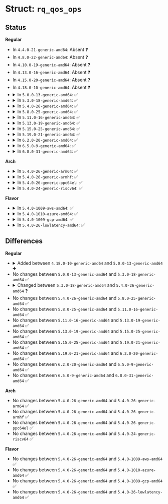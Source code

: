 # Struct: <code>rq_qos_ops</code>

## Status
<b>Regular</b>
<ul>
<li>
In <code>4.4.0-21-generic-amd64</code>: Absent ❓
</li>
<li>
In <code>4.8.0-22-generic-amd64</code>: Absent ❓
</li>
<li>
In <code>4.10.0-19-generic-amd64</code>: Absent ❓
</li>
<li>
In <code>4.13.0-16-generic-amd64</code>: Absent ❓
</li>
<li>
In <code>4.15.0-20-generic-amd64</code>: Absent ❓
</li>
<li>
In <code>4.18.0-10-generic-amd64</code>: Absent ❓
</li>
<li>
<details>
<summary>In <code>5.0.0-13-generic-amd64</code>: ✅</summary>

```c
struct rq_qos_ops {
    void (*)(struct rq_qos *, struct bio *) throttle;
    void (*)(struct rq_qos *, struct request *, struct bio *) track;
    void (*)(struct rq_qos *, struct request *) issue;
    void (*)(struct rq_qos *, struct request *) requeue;
    void (*)(struct rq_qos *, struct request *) done;
    void (*)(struct rq_qos *, struct bio *) done_bio;
    void (*)(struct rq_qos *, struct bio *) cleanup;
    void (*)(struct rq_qos *) exit;
    const struct blk_mq_debugfs_attr * debugfs_attrs;
}
```
</details>
</li>
<li>
<details>
<summary>In <code>5.3.0-18-generic-amd64</code>: ✅</summary>

```c
struct rq_qos_ops {
    void (*)(struct rq_qos *, struct bio *) throttle;
    void (*)(struct rq_qos *, struct request *, struct bio *) track;
    void (*)(struct rq_qos *, struct request *) issue;
    void (*)(struct rq_qos *, struct request *) requeue;
    void (*)(struct rq_qos *, struct request *) done;
    void (*)(struct rq_qos *, struct bio *) done_bio;
    void (*)(struct rq_qos *, struct bio *) cleanup;
    void (*)(struct rq_qos *) exit;
    const struct blk_mq_debugfs_attr * debugfs_attrs;
}
```
</details>
</li>
<li>
<details>
<summary>In <code>5.4.0-26-generic-amd64</code>: ✅</summary>

```c
struct rq_qos_ops {
    void (*)(struct rq_qos *, struct bio *) throttle;
    void (*)(struct rq_qos *, struct request *, struct bio *) track;
    void (*)(struct rq_qos *, struct request *, struct bio *) merge;
    void (*)(struct rq_qos *, struct request *) issue;
    void (*)(struct rq_qos *, struct request *) requeue;
    void (*)(struct rq_qos *, struct request *) done;
    void (*)(struct rq_qos *, struct bio *) done_bio;
    void (*)(struct rq_qos *, struct bio *) cleanup;
    void (*)(struct rq_qos *) queue_depth_changed;
    void (*)(struct rq_qos *) exit;
    const struct blk_mq_debugfs_attr * debugfs_attrs;
}
```
</details>
</li>
<li>
<details>
<summary>In <code>5.8.0-25-generic-amd64</code>: ✅</summary>

```c
struct rq_qos_ops {
    void (*)(struct rq_qos *, struct bio *) throttle;
    void (*)(struct rq_qos *, struct request *, struct bio *) track;
    void (*)(struct rq_qos *, struct request *, struct bio *) merge;
    void (*)(struct rq_qos *, struct request *) issue;
    void (*)(struct rq_qos *, struct request *) requeue;
    void (*)(struct rq_qos *, struct request *) done;
    void (*)(struct rq_qos *, struct bio *) done_bio;
    void (*)(struct rq_qos *, struct bio *) cleanup;
    void (*)(struct rq_qos *) queue_depth_changed;
    void (*)(struct rq_qos *) exit;
    const struct blk_mq_debugfs_attr * debugfs_attrs;
}
```
</details>
</li>
<li>
<details>
<summary>In <code>5.11.0-16-generic-amd64</code>: ✅</summary>

```c
struct rq_qos_ops {
    void (*)(struct rq_qos *, struct bio *) throttle;
    void (*)(struct rq_qos *, struct request *, struct bio *) track;
    void (*)(struct rq_qos *, struct request *, struct bio *) merge;
    void (*)(struct rq_qos *, struct request *) issue;
    void (*)(struct rq_qos *, struct request *) requeue;
    void (*)(struct rq_qos *, struct request *) done;
    void (*)(struct rq_qos *, struct bio *) done_bio;
    void (*)(struct rq_qos *, struct bio *) cleanup;
    void (*)(struct rq_qos *) queue_depth_changed;
    void (*)(struct rq_qos *) exit;
    const struct blk_mq_debugfs_attr * debugfs_attrs;
}
```
</details>
</li>
<li>
<details>
<summary>In <code>5.13.0-19-generic-amd64</code>: ✅</summary>

```c
struct rq_qos_ops {
    void (*)(struct rq_qos *, struct bio *) throttle;
    void (*)(struct rq_qos *, struct request *, struct bio *) track;
    void (*)(struct rq_qos *, struct request *, struct bio *) merge;
    void (*)(struct rq_qos *, struct request *) issue;
    void (*)(struct rq_qos *, struct request *) requeue;
    void (*)(struct rq_qos *, struct request *) done;
    void (*)(struct rq_qos *, struct bio *) done_bio;
    void (*)(struct rq_qos *, struct bio *) cleanup;
    void (*)(struct rq_qos *) queue_depth_changed;
    void (*)(struct rq_qos *) exit;
    const struct blk_mq_debugfs_attr * debugfs_attrs;
}
```
</details>
</li>
<li>
<details>
<summary>In <code>5.15.0-25-generic-amd64</code>: ✅</summary>

```c
struct rq_qos_ops {
    void (*)(struct rq_qos *, struct bio *) throttle;
    void (*)(struct rq_qos *, struct request *, struct bio *) track;
    void (*)(struct rq_qos *, struct request *, struct bio *) merge;
    void (*)(struct rq_qos *, struct request *) issue;
    void (*)(struct rq_qos *, struct request *) requeue;
    void (*)(struct rq_qos *, struct request *) done;
    void (*)(struct rq_qos *, struct bio *) done_bio;
    void (*)(struct rq_qos *, struct bio *) cleanup;
    void (*)(struct rq_qos *) queue_depth_changed;
    void (*)(struct rq_qos *) exit;
    const struct blk_mq_debugfs_attr * debugfs_attrs;
}
```
</details>
</li>
<li>
<details>
<summary>In <code>5.19.0-21-generic-amd64</code>: ✅</summary>

```c
struct rq_qos_ops {
    void (*)(struct rq_qos *, struct bio *) throttle;
    void (*)(struct rq_qos *, struct request *, struct bio *) track;
    void (*)(struct rq_qos *, struct request *, struct bio *) merge;
    void (*)(struct rq_qos *, struct request *) issue;
    void (*)(struct rq_qos *, struct request *) requeue;
    void (*)(struct rq_qos *, struct request *) done;
    void (*)(struct rq_qos *, struct bio *) done_bio;
    void (*)(struct rq_qos *, struct bio *) cleanup;
    void (*)(struct rq_qos *) queue_depth_changed;
    void (*)(struct rq_qos *) exit;
    const struct blk_mq_debugfs_attr * debugfs_attrs;
}
```
</details>
</li>
<li>
<details>
<summary>In <code>6.2.0-20-generic-amd64</code>: ✅</summary>

```c
struct rq_qos_ops {
    void (*)(struct rq_qos *, struct bio *) throttle;
    void (*)(struct rq_qos *, struct request *, struct bio *) track;
    void (*)(struct rq_qos *, struct request *, struct bio *) merge;
    void (*)(struct rq_qos *, struct request *) issue;
    void (*)(struct rq_qos *, struct request *) requeue;
    void (*)(struct rq_qos *, struct request *) done;
    void (*)(struct rq_qos *, struct bio *) done_bio;
    void (*)(struct rq_qos *, struct bio *) cleanup;
    void (*)(struct rq_qos *) queue_depth_changed;
    void (*)(struct rq_qos *) exit;
    const struct blk_mq_debugfs_attr * debugfs_attrs;
}
```
</details>
</li>
<li>
<details>
<summary>In <code>6.5.0-9-generic-amd64</code>: ✅</summary>

```c
struct rq_qos_ops {
    void (*)(struct rq_qos *, struct bio *) throttle;
    void (*)(struct rq_qos *, struct request *, struct bio *) track;
    void (*)(struct rq_qos *, struct request *, struct bio *) merge;
    void (*)(struct rq_qos *, struct request *) issue;
    void (*)(struct rq_qos *, struct request *) requeue;
    void (*)(struct rq_qos *, struct request *) done;
    void (*)(struct rq_qos *, struct bio *) done_bio;
    void (*)(struct rq_qos *, struct bio *) cleanup;
    void (*)(struct rq_qos *) queue_depth_changed;
    void (*)(struct rq_qos *) exit;
    const struct blk_mq_debugfs_attr * debugfs_attrs;
}
```
</details>
</li>
<li>
<details>
<summary>In <code>6.8.0-31-generic-amd64</code>: ✅</summary>

```c
struct rq_qos_ops {
    void (*)(struct rq_qos *, struct bio *) throttle;
    void (*)(struct rq_qos *, struct request *, struct bio *) track;
    void (*)(struct rq_qos *, struct request *, struct bio *) merge;
    void (*)(struct rq_qos *, struct request *) issue;
    void (*)(struct rq_qos *, struct request *) requeue;
    void (*)(struct rq_qos *, struct request *) done;
    void (*)(struct rq_qos *, struct bio *) done_bio;
    void (*)(struct rq_qos *, struct bio *) cleanup;
    void (*)(struct rq_qos *) queue_depth_changed;
    void (*)(struct rq_qos *) exit;
    const struct blk_mq_debugfs_attr * debugfs_attrs;
}
```
</details>
</li>
</ul>
<b>Arch</b>
<ul>
<li>
<details>
<summary>In <code>5.4.0-26-generic-arm64</code>: ✅</summary>

```c
struct rq_qos_ops {
    void (*)(struct rq_qos *, struct bio *) throttle;
    void (*)(struct rq_qos *, struct request *, struct bio *) track;
    void (*)(struct rq_qos *, struct request *, struct bio *) merge;
    void (*)(struct rq_qos *, struct request *) issue;
    void (*)(struct rq_qos *, struct request *) requeue;
    void (*)(struct rq_qos *, struct request *) done;
    void (*)(struct rq_qos *, struct bio *) done_bio;
    void (*)(struct rq_qos *, struct bio *) cleanup;
    void (*)(struct rq_qos *) queue_depth_changed;
    void (*)(struct rq_qos *) exit;
    const struct blk_mq_debugfs_attr * debugfs_attrs;
}
```
</details>
</li>
<li>
<details>
<summary>In <code>5.4.0-26-generic-armhf</code>: ✅</summary>

```c
struct rq_qos_ops {
    void (*)(struct rq_qos *, struct bio *) throttle;
    void (*)(struct rq_qos *, struct request *, struct bio *) track;
    void (*)(struct rq_qos *, struct request *, struct bio *) merge;
    void (*)(struct rq_qos *, struct request *) issue;
    void (*)(struct rq_qos *, struct request *) requeue;
    void (*)(struct rq_qos *, struct request *) done;
    void (*)(struct rq_qos *, struct bio *) done_bio;
    void (*)(struct rq_qos *, struct bio *) cleanup;
    void (*)(struct rq_qos *) queue_depth_changed;
    void (*)(struct rq_qos *) exit;
    const struct blk_mq_debugfs_attr * debugfs_attrs;
}
```
</details>
</li>
<li>
<details>
<summary>In <code>5.4.0-26-generic-ppc64el</code>: ✅</summary>

```c
struct rq_qos_ops {
    void (*)(struct rq_qos *, struct bio *) throttle;
    void (*)(struct rq_qos *, struct request *, struct bio *) track;
    void (*)(struct rq_qos *, struct request *, struct bio *) merge;
    void (*)(struct rq_qos *, struct request *) issue;
    void (*)(struct rq_qos *, struct request *) requeue;
    void (*)(struct rq_qos *, struct request *) done;
    void (*)(struct rq_qos *, struct bio *) done_bio;
    void (*)(struct rq_qos *, struct bio *) cleanup;
    void (*)(struct rq_qos *) queue_depth_changed;
    void (*)(struct rq_qos *) exit;
    const struct blk_mq_debugfs_attr * debugfs_attrs;
}
```
</details>
</li>
<li>
<details>
<summary>In <code>5.4.0-24-generic-riscv64</code>: ✅</summary>

```c
struct rq_qos_ops {
    void (*)(struct rq_qos *, struct bio *) throttle;
    void (*)(struct rq_qos *, struct request *, struct bio *) track;
    void (*)(struct rq_qos *, struct request *, struct bio *) merge;
    void (*)(struct rq_qos *, struct request *) issue;
    void (*)(struct rq_qos *, struct request *) requeue;
    void (*)(struct rq_qos *, struct request *) done;
    void (*)(struct rq_qos *, struct bio *) done_bio;
    void (*)(struct rq_qos *, struct bio *) cleanup;
    void (*)(struct rq_qos *) queue_depth_changed;
    void (*)(struct rq_qos *) exit;
    const struct blk_mq_debugfs_attr * debugfs_attrs;
}
```
</details>
</li>
</ul>
<b>Flavor</b>
<ul>
<li>
<details>
<summary>In <code>5.4.0-1009-aws-amd64</code>: ✅</summary>

```c
struct rq_qos_ops {
    void (*)(struct rq_qos *, struct bio *) throttle;
    void (*)(struct rq_qos *, struct request *, struct bio *) track;
    void (*)(struct rq_qos *, struct request *, struct bio *) merge;
    void (*)(struct rq_qos *, struct request *) issue;
    void (*)(struct rq_qos *, struct request *) requeue;
    void (*)(struct rq_qos *, struct request *) done;
    void (*)(struct rq_qos *, struct bio *) done_bio;
    void (*)(struct rq_qos *, struct bio *) cleanup;
    void (*)(struct rq_qos *) queue_depth_changed;
    void (*)(struct rq_qos *) exit;
    const struct blk_mq_debugfs_attr * debugfs_attrs;
}
```
</details>
</li>
<li>
<details>
<summary>In <code>5.4.0-1010-azure-amd64</code>: ✅</summary>

```c
struct rq_qos_ops {
    void (*)(struct rq_qos *, struct bio *) throttle;
    void (*)(struct rq_qos *, struct request *, struct bio *) track;
    void (*)(struct rq_qos *, struct request *, struct bio *) merge;
    void (*)(struct rq_qos *, struct request *) issue;
    void (*)(struct rq_qos *, struct request *) requeue;
    void (*)(struct rq_qos *, struct request *) done;
    void (*)(struct rq_qos *, struct bio *) done_bio;
    void (*)(struct rq_qos *, struct bio *) cleanup;
    void (*)(struct rq_qos *) queue_depth_changed;
    void (*)(struct rq_qos *) exit;
    const struct blk_mq_debugfs_attr * debugfs_attrs;
}
```
</details>
</li>
<li>
<details>
<summary>In <code>5.4.0-1009-gcp-amd64</code>: ✅</summary>

```c
struct rq_qos_ops {
    void (*)(struct rq_qos *, struct bio *) throttle;
    void (*)(struct rq_qos *, struct request *, struct bio *) track;
    void (*)(struct rq_qos *, struct request *, struct bio *) merge;
    void (*)(struct rq_qos *, struct request *) issue;
    void (*)(struct rq_qos *, struct request *) requeue;
    void (*)(struct rq_qos *, struct request *) done;
    void (*)(struct rq_qos *, struct bio *) done_bio;
    void (*)(struct rq_qos *, struct bio *) cleanup;
    void (*)(struct rq_qos *) queue_depth_changed;
    void (*)(struct rq_qos *) exit;
    const struct blk_mq_debugfs_attr * debugfs_attrs;
}
```
</details>
</li>
<li>
<details>
<summary>In <code>5.4.0-26-lowlatency-amd64</code>: ✅</summary>

```c
struct rq_qos_ops {
    void (*)(struct rq_qos *, struct bio *) throttle;
    void (*)(struct rq_qos *, struct request *, struct bio *) track;
    void (*)(struct rq_qos *, struct request *, struct bio *) merge;
    void (*)(struct rq_qos *, struct request *) issue;
    void (*)(struct rq_qos *, struct request *) requeue;
    void (*)(struct rq_qos *, struct request *) done;
    void (*)(struct rq_qos *, struct bio *) done_bio;
    void (*)(struct rq_qos *, struct bio *) cleanup;
    void (*)(struct rq_qos *) queue_depth_changed;
    void (*)(struct rq_qos *) exit;
    const struct blk_mq_debugfs_attr * debugfs_attrs;
}
```
</details>
</li>
</ul>

## Differences
<b>Regular</b>
<ul>
<li>
<details>
<summary>Added between <code>4.18.0-10-generic-amd64</code> and <code>5.0.0-13-generic-amd64</code> ➕</summary>

```c
struct rq_qos_ops {
    void (*)(struct rq_qos *, struct bio *) throttle;
    void (*)(struct rq_qos *, struct request *, struct bio *) track;
    void (*)(struct rq_qos *, struct request *) issue;
    void (*)(struct rq_qos *, struct request *) requeue;
    void (*)(struct rq_qos *, struct request *) done;
    void (*)(struct rq_qos *, struct bio *) done_bio;
    void (*)(struct rq_qos *, struct bio *) cleanup;
    void (*)(struct rq_qos *) exit;
    const struct blk_mq_debugfs_attr * debugfs_attrs;
}
```
</details>
</li>
<li>
No changes between <code>5.0.0-13-generic-amd64</code> and <code>5.3.0-18-generic-amd64</code> ✅
</li>
<li>
<details>
<summary>Changed between <code>5.3.0-18-generic-amd64</code> and <code>5.4.0-26-generic-amd64</code> ❓</summary>
<ul>
<li>
<b>Field added. </b>
<code>void (*)(struct rq_qos *, struct request *, struct bio *) merge</code>
</li>
<li>
<b>Field added. </b>
<code>void (*)(struct rq_qos *) queue_depth_changed</code>
</li>
</ul>
</details>
</li>
<li>
No changes between <code>5.4.0-26-generic-amd64</code> and <code>5.8.0-25-generic-amd64</code> ✅
</li>
<li>
No changes between <code>5.8.0-25-generic-amd64</code> and <code>5.11.0-16-generic-amd64</code> ✅
</li>
<li>
No changes between <code>5.11.0-16-generic-amd64</code> and <code>5.13.0-19-generic-amd64</code> ✅
</li>
<li>
No changes between <code>5.13.0-19-generic-amd64</code> and <code>5.15.0-25-generic-amd64</code> ✅
</li>
<li>
No changes between <code>5.15.0-25-generic-amd64</code> and <code>5.19.0-21-generic-amd64</code> ✅
</li>
<li>
No changes between <code>5.19.0-21-generic-amd64</code> and <code>6.2.0-20-generic-amd64</code> ✅
</li>
<li>
No changes between <code>6.2.0-20-generic-amd64</code> and <code>6.5.0-9-generic-amd64</code> ✅
</li>
<li>
No changes between <code>6.5.0-9-generic-amd64</code> and <code>6.8.0-31-generic-amd64</code> ✅
</li>
</ul>
<b>Arch</b>
<ul>
<li>
No changes between <code>5.4.0-26-generic-amd64</code> and <code>5.4.0-26-generic-arm64</code> ✅
</li>
<li>
No changes between <code>5.4.0-26-generic-amd64</code> and <code>5.4.0-26-generic-armhf</code> ✅
</li>
<li>
No changes between <code>5.4.0-26-generic-amd64</code> and <code>5.4.0-26-generic-ppc64el</code> ✅
</li>
<li>
No changes between <code>5.4.0-26-generic-amd64</code> and <code>5.4.0-24-generic-riscv64</code> ✅
</li>
</ul>
<b>Flavor</b>
<ul>
<li>
No changes between <code>5.4.0-26-generic-amd64</code> and <code>5.4.0-1009-aws-amd64</code> ✅
</li>
<li>
No changes between <code>5.4.0-26-generic-amd64</code> and <code>5.4.0-1010-azure-amd64</code> ✅
</li>
<li>
No changes between <code>5.4.0-26-generic-amd64</code> and <code>5.4.0-1009-gcp-amd64</code> ✅
</li>
<li>
No changes between <code>5.4.0-26-generic-amd64</code> and <code>5.4.0-26-lowlatency-amd64</code> ✅
</li>
</ul>
